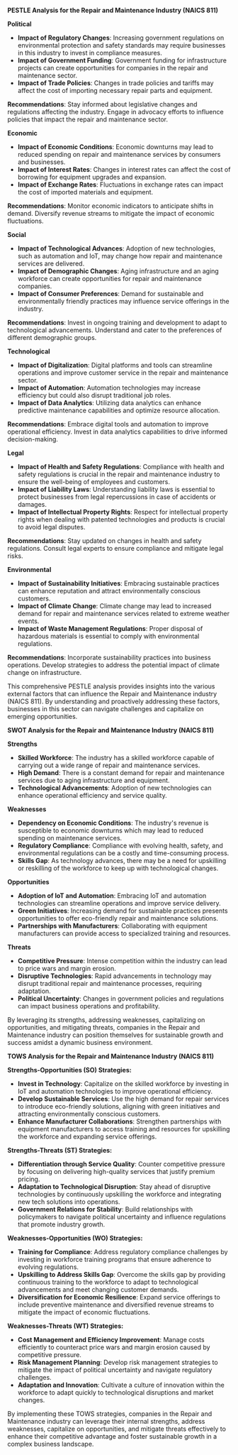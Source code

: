 **PESTLE Analysis for the Repair and Maintenance Industry (NAICS 811)**

**Political**
- **Impact of Regulatory Changes**: Increasing government regulations on environmental protection and safety standards may require businesses in this industry to invest in compliance measures.
- **Impact of Government Funding**: Government funding for infrastructure projects can create opportunities for companies in the repair and maintenance sector.
- **Impact of Trade Policies**: Changes in trade policies and tariffs may affect the cost of importing necessary repair parts and equipment.
  
**Recommendations**: Stay informed about legislative changes and regulations affecting the industry. Engage in advocacy efforts to influence policies that impact the repair and maintenance sector.

**Economic**
- **Impact of Economic Conditions**: Economic downturns may lead to reduced spending on repair and maintenance services by consumers and businesses.
- **Impact of Interest Rates**: Changes in interest rates can affect the cost of borrowing for equipment upgrades and expansion.
- **Impact of Exchange Rates**: Fluctuations in exchange rates can impact the cost of imported materials and equipment.

**Recommendations**: Monitor economic indicators to anticipate shifts in demand. Diversify revenue streams to mitigate the impact of economic fluctuations.

**Social**
- **Impact of Technological Advances**: Adoption of new technologies, such as automation and IoT, may change how repair and maintenance services are delivered.
- **Impact of Demographic Changes**: Aging infrastructure and an aging workforce can create opportunities for repair and maintenance companies.
- **Impact of Consumer Preferences**: Demand for sustainable and environmentally friendly practices may influence service offerings in the industry.

**Recommendations**: Invest in ongoing training and development to adapt to technological advancements. Understand and cater to the preferences of different demographic groups.

**Technological**
- **Impact of Digitalization**: Digital platforms and tools can streamline operations and improve customer service in the repair and maintenance sector.
- **Impact of Automation**: Automation technologies may increase efficiency but could also disrupt traditional job roles.
- **Impact of Data Analytics**: Utilizing data analytics can enhance predictive maintenance capabilities and optimize resource allocation.

**Recommendations**: Embrace digital tools and automation to improve operational efficiency. Invest in data analytics capabilities to drive informed decision-making.

**Legal**
- **Impact of Health and Safety Regulations**: Compliance with health and safety regulations is crucial in the repair and maintenance industry to ensure the well-being of employees and customers.
- **Impact of Liability Laws**: Understanding liability laws is essential to protect businesses from legal repercussions in case of accidents or damages.
- **Impact of Intellectual Property Rights**: Respect for intellectual property rights when dealing with patented technologies and products is crucial to avoid legal disputes.

**Recommendations**: Stay updated on changes in health and safety regulations. Consult legal experts to ensure compliance and mitigate legal risks.

**Environmental**
- **Impact of Sustainability Initiatives**: Embracing sustainable practices can enhance reputation and attract environmentally conscious customers.
- **Impact of Climate Change**: Climate change may lead to increased demand for repair and maintenance services related to extreme weather events.
- **Impact of Waste Management Regulations**: Proper disposal of hazardous materials is essential to comply with environmental regulations.

**Recommendations**: Incorporate sustainability practices into business operations. Develop strategies to address the potential impact of climate change on infrastructure.

This comprehensive PESTLE analysis provides insights into the various external factors that can influence the Repair and Maintenance industry (NAICS 811). By understanding and proactively addressing these factors, businesses in this sector can navigate challenges and capitalize on emerging opportunities.

**SWOT Analysis for the Repair and Maintenance Industry (NAICS 811)**

**Strengths**
- **Skilled Workforce**: The industry has a skilled workforce capable of carrying out a wide range of repair and maintenance services.
- **High Demand**: There is a constant demand for repair and maintenance services due to aging infrastructure and equipment.
- **Technological Advancements**: Adoption of new technologies can enhance operational efficiency and service quality.

**Weaknesses**
- **Dependency on Economic Conditions**: The industry's revenue is susceptible to economic downturns which may lead to reduced spending on maintenance services.
- **Regulatory Compliance**: Compliance with evolving health, safety, and environmental regulations can be a costly and time-consuming process.
- **Skills Gap**: As technology advances, there may be a need for upskilling or reskilling of the workforce to keep up with technological changes.

**Opportunities**
- **Adoption of IoT and Automation**: Embracing IoT and automation technologies can streamline operations and improve service delivery.
- **Green Initiatives**: Increasing demand for sustainable practices presents opportunities to offer eco-friendly repair and maintenance solutions.
- **Partnerships with Manufacturers**: Collaborating with equipment manufacturers can provide access to specialized training and resources.

**Threats**
- **Competitive Pressure**: Intense competition within the industry can lead to price wars and margin erosion.
- **Disruptive Technologies**: Rapid advancements in technology may disrupt traditional repair and maintenance processes, requiring adaptation.
- **Political Uncertainty**: Changes in government policies and regulations can impact business operations and profitability.

By leveraging its strengths, addressing weaknesses, capitalizing on opportunities, and mitigating threats, companies in the Repair and Maintenance industry can position themselves for sustainable growth and success amidst a dynamic business environment.

**TOWS Analysis for the Repair and Maintenance Industry (NAICS 811)**

**Strengths-Opportunities (SO) Strategies:**
- **Invest in Technology**: Capitalize on the skilled workforce by investing in IoT and automation technologies to improve operational efficiency.
- **Develop Sustainable Services**: Use the high demand for repair services to introduce eco-friendly solutions, aligning with green initiatives and attracting environmentally conscious customers.
- **Enhance Manufacturer Collaborations**: Strengthen partnerships with equipment manufacturers to access training and resources for upskilling the workforce and expanding service offerings.

**Strengths-Threats (ST) Strategies:**
- **Differentiation through Service Quality**: Counter competitive pressure by focusing on delivering high-quality services that justify premium pricing.
- **Adaptation to Technological Disruption**: Stay ahead of disruptive technologies by continuously upskilling the workforce and integrating new tech solutions into operations.
- **Government Relations for Stability**: Build relationships with policymakers to navigate political uncertainty and influence regulations that promote industry growth.

**Weaknesses-Opportunities (WO) Strategies:**
- **Training for Compliance**: Address regulatory compliance challenges by investing in workforce training programs that ensure adherence to evolving regulations.
- **Upskilling to Address Skills Gap**: Overcome the skills gap by providing continuous training to the workforce to adapt to technological advancements and meet changing customer demands.
- **Diversification for Economic Resilience**: Expand service offerings to include preventive maintenance and diversified revenue streams to mitigate the impact of economic fluctuations.

**Weaknesses-Threats (WT) Strategies:**
- **Cost Management and Efficiency Improvement**: Manage costs efficiently to counteract price wars and margin erosion caused by competitive pressure.
- **Risk Management Planning**: Develop risk management strategies to mitigate the impact of political uncertainty and navigate regulatory challenges.
- **Adaptation and Innovation**: Cultivate a culture of innovation within the workforce to adapt quickly to technological disruptions and market changes.

By implementing these TOWS strategies, companies in the Repair and Maintenance industry can leverage their internal strengths, address weaknesses, capitalize on opportunities, and mitigate threats effectively to enhance their competitive advantage and foster sustainable growth in a complex business landscape.

